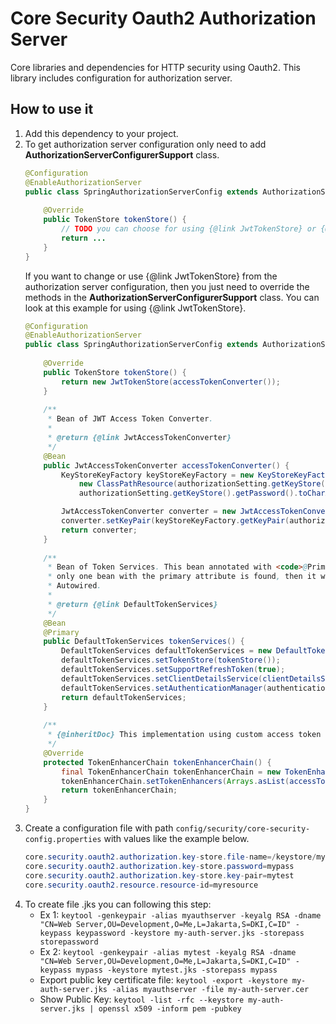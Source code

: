 # Core Security Oauth2 Authorization Server
Core libraries and dependencies for HTTP security using Oauth2. This library includes configuration for authorization server.

## How to use it
1. Add this dependency to your project.
2. To get authorization server configuration only need to add **AuthorizationServerConfigurerSupport** class.
   ```Java
   @Configuration
   @EnableAuthorizationServer
   public class SpringAuthorizationServerConfig extends AuthorizationServerConfigurerSupport {
       
       @Override
       public TokenStore tokenStore() {
           // TODO you can choose for using {@link JwtTokenStore} or {@link JdbcTokenStore} but default configuration using {@link JdbcTokenStore}
           return ...
       }
   }
   ```
   If you want to change or use {@link JwtTokenStore} from the authorization server configuration, then you just need to override the methods in the **AuthorizationServerConfigurerSupport** class. You can look at this example for using {@link JwtTokenStore}.
   ```Java
   @Configuration
   @EnableAuthorizationServer
   public class SpringAuthorizationServerConfig extends AuthorizationServerConfigurerSupport {
       
       @Override
       public TokenStore tokenStore() {
           return new JwtTokenStore(accessTokenConverter());
       }
       
       /**
        * Bean of JWT Access Token Converter.
        * 
        * @return {@link JwtAccessTokenConverter}
        */
       @Bean
       public JwtAccessTokenConverter accessTokenConverter() {
           KeyStoreKeyFactory keyStoreKeyFactory = new KeyStoreKeyFactory(
               new ClassPathResource(authorizationSetting.getKeyStore().getFileName()),
               authorizationSetting.getKeyStore().getPassword().toCharArray());

           JwtAccessTokenConverter converter = new JwtAccessTokenConverter();
           converter.setKeyPair(keyStoreKeyFactory.getKeyPair(authorizationSetting.getKeyStore().getKeyPair()));
           return converter;
       }
       
       /**
        * Bean of Token Services. This bean annotated with <code>@Primary</code> so
        * only one bean with the primary attribute is found, then it will be
        * Autowired.
        * 
        * @return {@link DefaultTokenServices}
        */
       @Bean
       @Primary
       public DefaultTokenServices tokenServices() {
           DefaultTokenServices defaultTokenServices = new DefaultTokenServices();
           defaultTokenServices.setTokenStore(tokenStore());
           defaultTokenServices.setSupportRefreshToken(true);
           defaultTokenServices.setClientDetailsService(clientDetailsService());
           defaultTokenServices.setAuthenticationManager(authenticationManager);
           return defaultTokenServices;
       }
       
       /**
        * {@inheritDoc} This implementation using custom access token converter.
        */
       @Override
       protected TokenEnhancerChain tokenEnhancerChain() {
           final TokenEnhancerChain tokenEnhancerChain = new TokenEnhancerChain();
           tokenEnhancerChain.setTokenEnhancers(Arrays.asList(accessTokenConverter()));
           return tokenEnhancerChain;
       }
   }
   ```
3. Create a configuration file with path `config/security/core-security-config.properties` with values like the example below.
   ```Java
   core.security.oauth2.authorization.key-store.file-name=/keystore/mytest.jks # If you are using JwtTokenStore
   core.security.oauth2.authorization.key-store.password=mypass                # If you are using JwtTokenStore
   core.security.oauth2.authorization.key-store.key-pair=mytest                # If you are using JwtTokenStore
   core.security.oauth2.resource.resource-id=myresource
   ```
4. To create file .jks you can following this step:
   - Ex 1: `keytool -genkeypair -alias myauthserver -keyalg RSA -dname "CN=Web Server,OU=Development,O=Me,L=Jakarta,S=DKI,C=ID" -keypass keypassword -keystore my-auth-server.jks -storepass storepassword`
   - Ex 2: `keytool -genkeypair -alias mytest -keyalg RSA -dname "CN=Web Server,OU=Development,O=Me,L=Jakarta,S=DKI,C=ID" -keypass mypass -keystore mytest.jks -storepass mypass`
   - Export public key certificate file: `keytool -export -keystore my-auth-server.jks -alias myauthserver -file my-auth-server.cer`
   - Show Public Key: `keytool -list -rfc --keystore my-auth-server.jks | openssl x509 -inform pem -pubkey`
